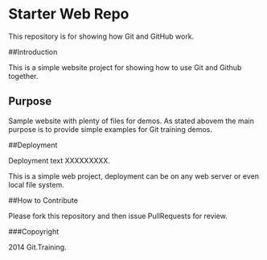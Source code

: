 # Starter Web Repo

This repository is for showing how Git and GitHub work.

##Introduction

This is a simple website project for showing how to use Git and Github together.

## Purpose

Sample website with plenty of files for demos. As stated abovem the main purpose is to provide simple examples for Git training demos.

##Deployment

Deployment text XXXXXXXXX.

This is a simple web project, deployment can be on any web server or even local file system.

##How to Contribute

Please fork this repository and then issue PullRequests for review.


###Copoyright

2014 Git.Training.